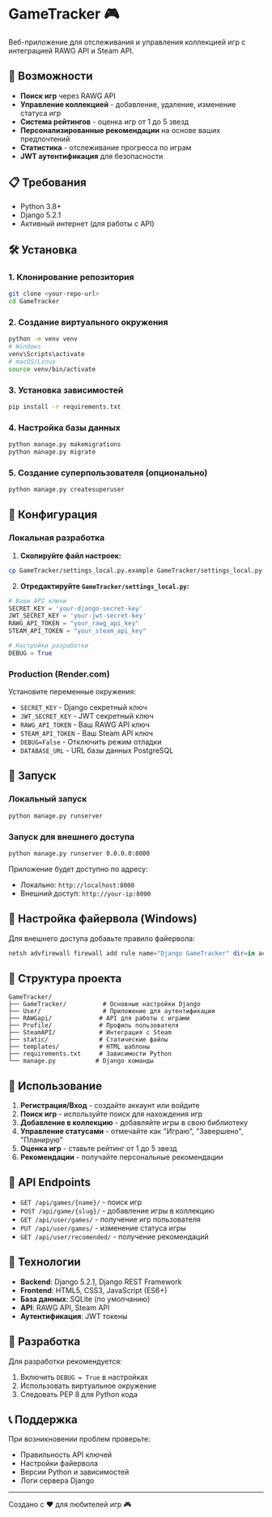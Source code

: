 # GameTracker 🎮

Веб-приложение для отслеживания и управления коллекцией игр с интеграцией RAWG API и Steam API.

## 🚀 Возможности

- **Поиск игр** через RAWG API
- **Управление коллекцией** - добавление, удаление, изменение статуса игр
- **Система рейтингов** - оценка игр от 1 до 5 звезд
- **Персонализированные рекомендации** на основе ваших предпочтений
- **Статистика** - отслеживание прогресса по играм
- **JWT аутентификация** для безопасности

## 📋 Требования

- Python 3.8+
- Django 5.2.1
- Активный интернет (для работы с API)

## 🛠️ Установка

### 1. Клонирование репозитория
```bash
git clone <your-repo-url>
cd GameTracker
```

### 2. Создание виртуального окружения
```bash
python -m venv venv
# Windows
venv\Scripts\activate
# macOS/Linux
source venv/bin/activate
```

### 3. Установка зависимостей
```bash
pip install -r requirements.txt
```

### 4. Настройка базы данных
```bash
python manage.py makemigrations
python manage.py migrate
```

### 5. Создание суперпользователя (опционально)
```bash
python manage.py createsuperuser
```

## 🔧 Конфигурация

### Локальная разработка

1. **Скопируйте файл настроек:**
```bash
cp GameTracker/settings_local.py.example GameTracker/settings_local.py
```

2. **Отредактируйте `GameTracker/settings_local.py`:**
```python
# Ваши API ключи
SECRET_KEY = 'your-django-secret-key'
JWT_SECRET_KEY = 'your-jwt-secret-key'
RAWG_API_TOKEN = "your_rawg_api_key"
STEAM_API_TOKEN = "your_steam_api_key"

# Настройки разработки
DEBUG = True
```

### Production (Render.com)

Установите переменные окружения:
- `SECRET_KEY` - Django секретный ключ
- `JWT_SECRET_KEY` - JWT секретный ключ
- `RAWG_API_TOKEN` - Ваш RAWG API ключ
- `STEAM_API_TOKEN` - Ваш Steam API ключ
- `DEBUG=False` - Отключить режим отладки
- `DATABASE_URL` - URL базы данных PostgreSQL

## 🚀 Запуск

### Локальный запуск
```bash
python manage.py runserver
```

### Запуск для внешнего доступа
```bash
python manage.py runserver 0.0.0.0:8000
```

Приложение будет доступно по адресу:
- Локально: `http://localhost:8000`
- Внешний доступ: `http://your-ip:8000`

## 🔐 Настройка файервола (Windows)

Для внешнего доступа добавьте правило файервола:
```powershell
netsh advfirewall firewall add rule name="Django GameTracker" dir=in action=allow protocol=TCP localport=8000
```

## 📁 Структура проекта

```
GameTracker/
├── GameTracker/          # Основные настройки Django
├── User/                 # Приложение для аутентификации
├── RAWGapi/             # API для работы с играми
├── Profile/             # Профиль пользователя
├── SteamAPI/            # Интеграция с Steam
├── static/              # Статические файлы
├── templates/           # HTML шаблоны
├── requirements.txt     # Зависимости Python
└── manage.py           # Django команды
```

## 🎯 Использование

1. **Регистрация/Вход** - создайте аккаунт или войдите
2. **Поиск игр** - используйте поиск для нахождения игр
3. **Добавление в коллекцию** - добавляйте игры в свою библиотеку
4. **Управление статусами** - отмечайте как "Играю", "Завершено", "Планирую"
5. **Оценка игр** - ставьте рейтинг от 1 до 5 звезд
6. **Рекомендации** - получайте персональные рекомендации

## 🔧 API Endpoints

- `GET /api/games/{name}/` - поиск игр
- `POST /api/game/{slug}/` - добавление игры в коллекцию
- `GET /api/user/games/` - получение игр пользователя
- `PUT /api/user/games/` - изменение статуса игры
- `GET /api/user/recomended/` - получение рекомендаций

## 📱 Технологии

- **Backend**: Django 5.2.1, Django REST Framework
- **Frontend**: HTML5, CSS3, JavaScript (ES6+)
- **База данных**: SQLite (по умолчанию)
- **API**: RAWG API, Steam API
- **Аутентификация**: JWT токены

## 🤝 Разработка

Для разработки рекомендуется:
1. Включить `DEBUG = True` в настройках
2. Использовать виртуальное окружение
3. Следовать PEP 8 для Python кода

## 📞 Поддержка

При возникновении проблем проверьте:
- Правильность API ключей
- Настройки файервола
- Версии Python и зависимостей
- Логи сервера Django

---

Создано с ❤️ для любителей игр 🎮 